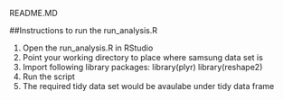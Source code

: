 README.MD

##Instructions to run the run_analysis.R

1) Open the run_analysis.R in RStudio
2) Point your working directory to place where samsung data set is 
3) Import following library packages:
	library(plyr)
	library(reshape2)
4) Run the script
5) The required tidy data set would be avaulabe under tidy data frame	